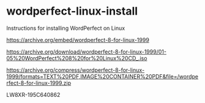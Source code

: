# wordperfect-linux-install
Instructions for installing WordPerfect on Linux

https://archive.org/embed/wordperfect-8-for-linux-1999

https://archive.org/download/wordperfect-8-for-linux-1999/01-05%20WordPerfect%208%20for%20Linux%20CD_.iso

https://archive.org/compress/wordperfect-8-for-linux-1999/formats=TEXT%20PDF,IMAGE%20CONTAINER%20PDF&file=/wordperfect-8-for-linux-1999.zip

LW8XR-195C640862


